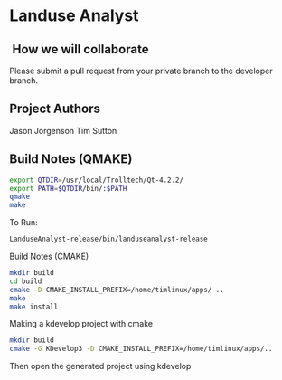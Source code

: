 # Landuse Analyst

##  How we will collaborate

Please submit a pull request from your private branch to the developer branch.

## Project Authors

Jason Jorgenson
Tim Sutton

## Build Notes (QMAKE)

```BASH
export QTDIR=/usr/local/Trolltech/Qt-4.2.2/
export PATH=$QTDIR/bin/:$PATH
qmake
make
```

To Run:

```BASH
LanduseAnalyst-release/bin/landuseanalyst-release
```

Build Notes (CMAKE)

```BASH
mkdir build
cd build
cmake -D CMAKE_INSTALL_PREFIX=/home/timlinux/apps/ ..
make
make install
```

Making a kdevelop project with cmake

```BASH
mkdir build
cmake -G KDevelop3 -D CMAKE_INSTALL_PREFIX=/home/timlinux/apps/..
```

Then open the generated project using kdevelop
